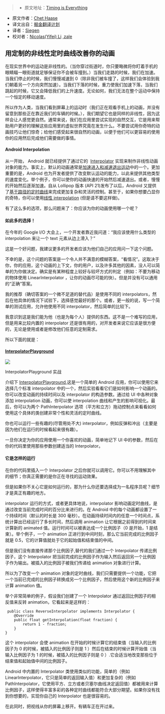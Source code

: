 > * 原文地址：[Timing is Everything](https://medium.com/google-developers/timing-is-everything-8218b8df5485#.tlp6t4pxv)
* 原文作者：[Chet Haase](https://medium.com/@chethaase)
* 译文出自：[掘金翻译计划](https://github.com/xitu/gold-miner)
* 译者：[Siegen](https://github.com/siegeout)
* 校对者：[Nicolas(Yifei) Li](https://github.com/yifili09) ,[zale](https://github.com/zhangliukun)

## 用定制的非线性定时曲线改善你的动画


在现实世界中的运动是非线性的。（当你穿过街道时，你只要略微将你盯着手机的眼睛瞄一眼街道就足够保证你不会被车撞到。）当我们走路的时候，我们在加速。当我们停止的时候，我们慢慢减速到 0（除非我们被车撞了，这样我们会体验到我们朝着另一个方向突然加速）。当我们下落的时候，重力使我们加速下落，当我们跳起的时候，它又会降低我们的上升速度。无论如何，我们无法在整个运动中保持一个恒定的移动速度。



所以作为人类，当我们看到屏幕上的运动时（我们正在观看手机上的动画，并没有留意到那些正在靠近我们的车辆的时候。），我们期望它也是同样的非线性，因为这样会让人感觉更自然。通常来说，我们在应用里尝试实现的自然交互，它是用来帮助用户更好的理解这些应用里的虚拟世界究竟在发生什么。不要尝试用你奇特的动画技巧让他们惊奇；给他们感受起来很自然的动画，以便于他们可以更容易的使用你的应用然后完成他们需要做的事情。

#### Android Interpolation



从一开始， Android 就已经提供了通过它的  [Interpolator](https://developer.android.com/reference/android/view/animation/Interpolator.html)  实现来制作非线性动画对象的能力。事实上，默认的动画通常是[加速进入和减速退出运动](https://developer.android.com/reference/android/view/animation/AccelerateDecelerateInterpolator.html)中的一个。更加重要的是，Android 也为开发者提供了改变默认运动的能力，以此来提供其他类型的速度变化。举个例子，你可以使你的动画快速的开始然后减速退出。或者，慢慢的开始然后逐渐加速。自从  Lollipop 版本 (API 21)发布了以后，Android 又提供了[基于路径的定时曲线](https://developer.android.com/reference/android/view/animation/PathInterpolator.html)来完成更加复杂和灵活的控制。甚至于，如果你想要凸显你的奇特，你可以使用[线性 interpolation](https://developer.android.com/reference/android/view/animation/LinearInterpolator.html) (但是请不要这样做)。




有了这么多的选项，那么问题来了：你应该为你的动画使用哪一个呢？


#### 如此多的选择！



在今年的 Google I/O 大会上，一个开发者靠近我问道：“我应该使用什么类型的 interpolation 来让一个 text 元素从边上滑入？”


这是一个好问题，我建议更多的开发者应该为他们自己的应用问一下这个问题。



不幸的是，这个问题的答案是一个令人并不满意的模糊答案，“看情况”。这取决于你，你的应用，这个动画的上下文，你的用户，以及许多其他的因素，没人可以简单的为你做决定。确实是有某种程度上较好与较坏方式的判定（例如：不要为移动的物体使用 LinearInterpolator ，让你的动画尽可能的快）。但是并没有可以通用的“正确”答案。


我的推荐（确切答案的一个微不足道的替代品）是使用不同的 interpolators，然后在他具体的情况下试验下，选择感觉最好的那个。或者，更一般的说，写一个简单的测试应用，允许他使用不同 interpolator，然后简单的比较下。



我意识到这是我们能为他（也是为每个人）提供的东西。这不是一个难写的应用，但是用来比较内置的 interpolator 还是很有用的，对开发者来说它应该是很方便的，无论是使用或者是修改他们任意的定制需求。



所以下面的就是：

#### [InterpolatorPlayground](https://github.com/google/android-ui-toolkit-demos/tree/master/Animations/InterpolatorPlayground)






![](http://ac-Myg6wSTV.clouddn.com/a821863d8a772e1050f8.png)




InterpolatorPlayground 实战


介绍下 [InterpolatorPlayground](https://github.com/google/android-ui-toolkit-demos/tree/master/Animations/InterpolatorPlayground),这是一个简单的 Android 应用，你可以使用它来选择几个标准 interpolator 中的一个，然后实验看看它们是如何影响一个动画的。你可以改变动画的持续时间以及 interpolator 的构造参数。通过给 UI 中各种对象添加 interpolation 动画，你可以使 interpolation 曲线和产生的影响可视化。最后，你可以为两个 PathInterpolator 选项（平方和立方）拖动控制点来看看如何使用这个具体的类创建非常个性和灵活的定时曲线。



你也可以运行一些有趣的(尽管用处不大) interpolator，例如反弹和冲出（主要是因为他们在运行的时候看起来很有趣）。



一旦你决定为你的应用使用一个你喜欢的动画，简单地记下 UI 中的参数，然后在你的代码里使用那些参数创建适当的 Interpolator。


#### 它是怎样的运行

在你的代码里插入一个 Interpolator 之后你就可以调用它。你可以不用理解其中的细节；你真正需要的是你正在寻找的运动效果。


但是如果你不关心它是如何运行的，那为什么你还要选择成为一名程序员呢？细节才是真正有趣的地方。


interpolator 运行的方式，或者更具体地说，interpolator 影响动画定时曲线，是通过改变当前完成时间的百分比来进行的。在 Android 中的每个动画都设置了一个持续时间（默认的时长是 300 毫秒）。在动画持续时间内的任意一个时间点，系统计算出已经运行了多长时间，然后调用 animation 让它根据之前得到的时间来计算新的 animated 值。运行时间可以被表达成一个比例因子（0 是开始，1 是结束）。举个例子，一个 animation 正进行到中间时刻，那么它当前完成的比例因子就是  0.5，它的计算值就处于它的起始值和结束值的中间。



但是我们没有直接传递那个比例因子,替代的我们通过一个 Interpolator 传递比例因子，这个 Interpolator 把当前完成的比例因子作为输入然后返回另一个比例因子作为输出。被插入的比例因子被我们传递给 animation 对象进行计算。


所以为了改变一个 animation 对象的定时曲线，我们只需要提供一个功能，它把一个当前已完成的比例因子转换成另一个比例因子，然后使用这个新的比例因子来计算  animation 值。


举个非常简单的例子，假设我们创建了一个 Interpolator 通过返回比例因子的相反值来反转 animation，它看起来是这样的：

     public class ReverseInterpolator implements Interpolator {
        @Override 
        public float getInterpolation(float fraction) {
            return 1 - fraction;
        }
    }



这个 interpolator 会使 animation 在开始的时候计算它的结束值（当输入的比例因子为 0 的时候，被插入的比例因子则是 1 ）然后在结束的时候计算开始值（当输入比例因子为 1 的时候，被插入的比例因子则是 0 ）.它会适当地改变那些位于结束值和起始值中间的比例因子。



Android 中内置的 Interpolator 类使用类似的功能，简单的（例如 LinearInterpolator，它只是简单的返回输入值）和更加复杂的（例如 PathInterpolator，它使用平方、立方或者贝塞尔曲线决定返回值）都被用来计算比例因子，这样使得丰富多彩的各种定时曲线都能符合大部分期望。如果你没有找到你想要的，实现你自己的 Interpolator 也是很容易的。



在此同时，把视线从你的屏幕上移开。有辆车正在开过来。


